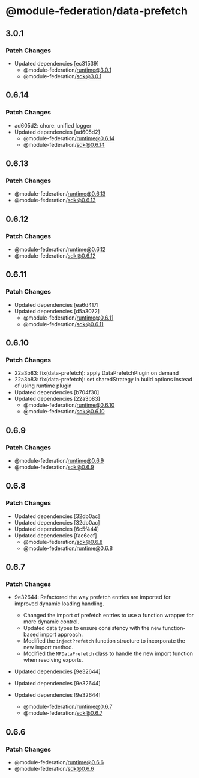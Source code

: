 # @module-federation/data-prefetch

## 3.0.1

### Patch Changes

- Updated dependencies [ec31539]
  - @module-federation/runtime@3.0.1
  - @module-federation/sdk@3.0.1

## 0.6.14

### Patch Changes

- ad605d2: chore: unified logger
- Updated dependencies [ad605d2]
  - @module-federation/runtime@0.6.14
  - @module-federation/sdk@0.6.14

## 0.6.13

### Patch Changes

- @module-federation/runtime@0.6.13
- @module-federation/sdk@0.6.13

## 0.6.12

### Patch Changes

- @module-federation/runtime@0.6.12
- @module-federation/sdk@0.6.12

## 0.6.11

### Patch Changes

- Updated dependencies [ea6d417]
- Updated dependencies [d5a3072]
  - @module-federation/runtime@0.6.11
  - @module-federation/sdk@0.6.11

## 0.6.10

### Patch Changes

- 22a3b83: fix(data-prefetch): apply DataPrefetchPlugin on demand
- 22a3b83: fix(data-prefetch): set sharedStrategy in build options instead of using runtime plugin
- Updated dependencies [b704f30]
- Updated dependencies [22a3b83]
  - @module-federation/runtime@0.6.10
  - @module-federation/sdk@0.6.10

## 0.6.9

### Patch Changes

- @module-federation/runtime@0.6.9
- @module-federation/sdk@0.6.9

## 0.6.8

### Patch Changes

- Updated dependencies [32db0ac]
- Updated dependencies [32db0ac]
- Updated dependencies [6c5f444]
- Updated dependencies [fac6ecf]
  - @module-federation/sdk@0.6.8
  - @module-federation/runtime@0.6.8

## 0.6.7

### Patch Changes

- 9e32644: Refactored the way prefetch entries are imported for improved dynamic loading handling.

  - Changed the import of prefetch entries to use a function wrapper for more dynamic control.
  - Updated data types to ensure consistency with the new function-based import approach.
  - Modified the `injectPrefetch` function structure to incorporate the new import method.
  - Modified the `MFDataPrefetch` class to handle the new import function when resolving exports.

- Updated dependencies [9e32644]
- Updated dependencies [9e32644]
- Updated dependencies [9e32644]
  - @module-federation/runtime@0.6.7
  - @module-federation/sdk@0.6.7

## 0.6.6

### Patch Changes

- @module-federation/runtime@0.6.6
- @module-federation/sdk@0.6.6
